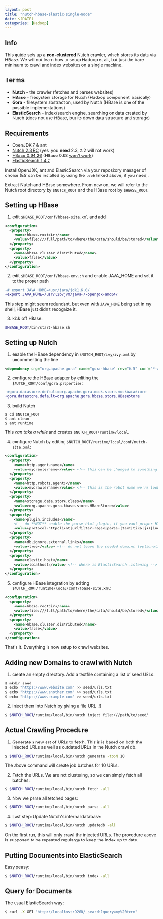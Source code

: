 ```yaml
---
layout: post
title: "nutch-hbase-elastic-single-node"
date: $(DATE)
categories: [Hadoop]
---
```


Info
----

This guide sets up a **non-clustered** Nutch crawler, which stores its data via HBase. We will not learn how to setup Hadoop et al., but just the bare minimum to crawl and index websites on a single machine.

Terms
-----

* **Nutch** - the crawler (fetches and parses websites)
* **HBase** - filesystem storage for Nutch (Hadoop component, basically)
* **Gora** - filesystem abstraction, used by Nutch (HBase is one of the possible implementations)
* **ElasticSearch** - index/search engine, searching on data created by Nutch (does not use HBase, but its down data structure and storage)

Requirements
------------

* OpenJDK 7 & ant
* [Nutch 2.3 RC](https://github.com/apache/nutch/archive/release-2.3.tar.gz) (yes, you **need** 2.3, 2.2 will not work)
* [HBase 0.94.26](http://mirror.cc.columbia.edu/pub/software/apache/hbase/hbase-0.94.26/hbase-0.94.26.tar.gz) (HBase 0.98 [won't work](https://issues.apache.org/jira/browse/GORA-304))
* [ElasticSearch 1.4.2](https://download.elasticsearch.org/elasticsearch/elasticsearch/elasticsearch-1.4.2.deb)

Install OpenJDK, ant and ElasticSearch via your repository manager of choice (ES can be installed by using the ``.deb`` linked above, if you need).

Extract Nutch and HBase somewhere. From now on, we will refer to the Nutch root directory by ``$NUTCH_ROOT`` and the HBase root by ``$HBASE_ROOT``.

Setting up HBase
----------------

1. edit ``$HBASE_ROOT/conf/hbase-site.xml`` and add
  
  ```xml
  <configuration>
    <property>
      <name>hbase.rootdir</name>
      <value>file:///full/path/to/where/the/data/should/be/stored</value>
    </property>
    <property>
      <name>hbase.cluster.distributed</name>
      <value>false</value>
    </property>
  </configuration>
  ```

2. edit ``$HBASE_ROOT/conf/hbase-env.sh`` and enable JAVA_HOME and set it to the proper path:

  ```diff
  -# export JAVA_HOME=/usr/java/jdk1.6.0/
  +export JAVA_HOME=/usr/lib/jvm/java-7-openjdk-amd64/
  ```

  This step might seem redundant, but even with ``JAVA_HOME`` being set in my shell, HBase just didn't recognize it.

3. kick off HBase:

  ```bash
  $HBASE_ROOT/bin/start-hbase.sh
  ```

Setting up Nutch
----------------

1. enable the HBase dependency in ``$NUTCH_ROOT/ivy/ivy.xml`` by uncommenting the line

  ```xml
  <dependency org="org.apache.gora" name="gora-hbase" rev="0.5" conf="*->default" />
  ```

2. configure the HBase adapter by editing the `$NUTCH_ROOT/conf/gora.properties`:

  ```diff
  -#gora.datastore.default=org.apache.gora.mock.store.MockDataStore
  +gora.datastore.default=org.apache.gora.hbase.store.HBaseStore
  ```

3. build Nutch

  ```shell
  $ cd $NUTCH_ROOT
  $ ant clean
  $ ant runtime
  ```

  This *can take a while* and creates ``$NUTCH_ROOT/runtime/local``.

4. configure Nutch by editing ``$NUTCH_ROOT/runtime/local/conf/nutch-site.xml``:

  ```xml
  <configuration>
    <property>
      <name>http.agent.name</name>
      <value>mycrawlername</value> <!-- this can be changed to something more sane if you like -->
    </property>
    <property>
      <name>http.robots.agents</name>
      <value>mycrawlername</value> <!-- this is the robot name we're looking for in robots.txt files -->
    </property>
    <property>
      <name>storage.data.store.class</name>
      <value>org.apache.gora.hbase.store.HBaseStore</value>
    </property>
    <property>
      <name>plugin.includes</name>
      <!-- do **NOT** enable the parse-html plugin, if you want proper HTML parsing. Use something like parse-tika! -->
      <value>protocol-httpclient|urlfilter-regex|parse-(text|tika|js)|index-(basic|anchor)|query-(basic|site|url)|response-(json|xml)|summary-basic|scoring-opic|urlnormalizer-(pass|regex|basic)|indexer-elastic</value>
    </property>
    <property>
      <name>db.ignore.external.links</name>
      <value>true</value> <!-- do not leave the seeded domains (optional) -->
    </property>
    <property>
      <name>elastic.host</name>
      <value>localhost</value> <!-- where is ElasticSearch listening -->
    </property>
  </configuration>
  ```

5. configure HBase integration by editing ``$NUTCH_ROOT/runtime/local/conf/hbase-site.xml``:

  ```xml
  <configuration>
    <property>
      <name>hbase.rootdir</name>
      <value>file:///full/path/to/where/the/data/should/be/stored</value> <!-- same path as you've given for HBase above -->
    </property>
    <property>
      <name>hbase.cluster.distributed</name>
      <value>false</value>
    </property>
  </configuration>
  ```

That's it. Everything is now setup to crawl websites.

Adding new Domains to crawl with Nutch
--------------------------------------

1. create an empty directory. Add a textfile containing a list of seed URLs.

  ```bash
  $ mkdir seed
  $ echo "https://www.website.com" >> seed/urls.txt
  $ echo "https://www.another.com" >> seed/urls.txt
  $ echo "https://www.example.com" >> seed/urls.txt
  ```
  
2. inject them into Nutch by giving a file URL (!)

  ```bash
  $ $NUTCH_ROOT/runtime/local/bin/nutch inject file:///path/to/seed/
  ```

Actual Crawling Procedure
-------------------------

1. Generate a new set of URLs to fetch. This is is based on both the injected URLs as well as outdated URLs in the Nutch crawl db.

  ```bash
  $ $NUTCH_ROOT/runtime/local/bin/nutch generate -topN 10
  ```

  The above command will create job batches for 10 URLs.

2. Fetch the URLs. We are not clustering, so we can simply fetch all batches:

  ```bash
  $ $NUTCH_ROOT/runtime/local/bin/nutch fetch -all
  ```

3. Now we parse all fetched pages:

  ```bash
  $ $NUTCH_ROOT/runtime/local/bin/nutch parse -all
  ```

4. Last step: Update Nutch's internal database:

  ```bash
  $ $NUTCH_ROOT/runtime/local/bin/nutch updatedb -all
  ```

On the first run, this will only crawl the injected URLs. The procedure above is supposed to be repeated regulargy to keep the index up to date.

Putting Documents into ElasticSearch
------------------------------------

Easy peasy:

```bash
$ $NUTCH_ROOT/runtime/local/bin/nutch index -all
```

Query for Documents
-------------------

The usual ElasticSearch way:

```bash
$ curl -X GET "http://localhost:9200/_search?query=my%20term"
```